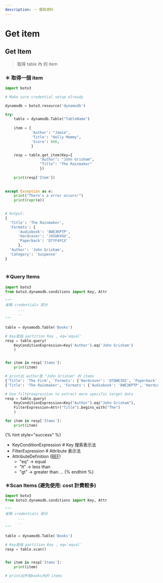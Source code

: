 ```yaml
---
description: － 獲取資料
---
```


# Get item

## Get Item

> 取得  table 內 的 item

### ＊ 取得一個 item

```python
import boto3

# Make sure credential setup already

dynamodb = boto3.resource('dynamodb')

try:        
    table = dynamodb.Table("TableName")
        
    item = {
            'Author': "Jamie",
            'Title': "Holly Mommy",
            'Score': 666,
            }

    resp = table.get_item(Key={
                "Author": "John Grisham", 
                "Title": "The Rainmaker"
                })
                    
    print(resp['Item'])
    
    
except Exception as e:
    print("There's a error occurs!")
    print(repr(e))    

        
# Output:   
{
  'Title': 'The Rainmaker', 
  'Formats': {
      'Audiobook': '8WE3KPTP', 
      'Hardcover': 'J4SUKVGU', 
      'Paperback': 'D7YF4FCX'
      }, 
  'Author': 'John Grisham', 
  'Category': 'Suspense'
}
          
```

### ＊Query Items

```python
import boto3
from boto3.dynamodb.conditions import Key, Attr

"""
省略 credentials 部分
      ...
      ..
"""

table = dynamodb.Table('Books')

# Key是指 partition Key , eq='equal' 
resp = table.query(
    KeyConditionExpression=Key('Author').eq('John Grisham')
    )


for item in resp['Items']:
    print(item)

# print出 author是 "John Grisham" 的 items
{'Title': 'The Firm', 'Formats': {'Hardcover': 'Q7QWE3U2', 'Paperback': 'ZVZAYY4F', 'Audiobook': 'DJ9KS9NM'}, 'Author': 'John Grisham', 'Category': 'Suspense'}
{'Title': 'The Rainmaker', 'Formats': {'Audiobook': '8WE3KPTP', 'Hardcover': 'J4SUKVGU', 'Paperback': 'D7YF4FCX'}, 'Author': 'John Grisham', 'Category': 'Suspense'}

# Use filterexpression to extract more specific target data 
resp = table.query(
    KeyConditionExpression=Key("Author").eq("John Grisham"),
    FilterExpression=Attr("Title").begins_with("The")
    )

for item in resp['Items']:
    print(item)

```

{% hint style="success" %}
* KeyConditionExpression     \# Key 搜索表示法
* FilterExpression                    \# Attribute 表示法
* AttributeDefinition \([REF](https://boto3.amazonaws.com/v1/documentation/api/latest/reference/customizations/dynamodb.html#dynamodb-conditions)\)
  * "eq" -&gt; equal
  * "lt" -&gt; less than
  * "gt" -&gt; greater than ...
{% endhint %}

### ＊Scan Items \(避免使用: cost 計費較多\)  

```python
import boto3
from boto3.dynamodb.conditions import Key, Attr

"""
省略 credentials 部分
      ...
      ..
"""

table = dynamodb.Table('Books')

# Key是指 partition Key , eq='equal' 
resp = table.scan()


for item in resp['Items']:
    print(item)

# print出所有books內的 items
```


